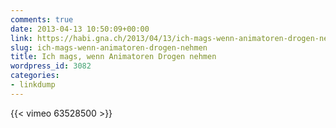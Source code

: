 ```yaml
---
comments: true
date: 2013-04-13 10:50:09+00:00
link: https://habi.gna.ch/2013/04/13/ich-mags-wenn-animatoren-drogen-nehmen/
slug: ich-mags-wenn-animatoren-drogen-nehmen
title: Ich mags, wenn Animatoren Drogen nehmen
wordpress_id: 3082
categories:
- linkdump
---
```


{{< vimeo 63528500 >}}
